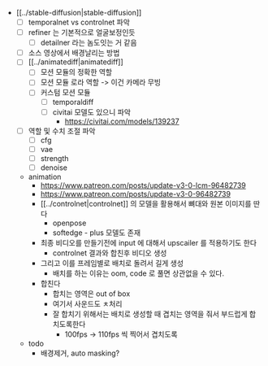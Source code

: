 - [[../stable-diffusion|stable-diffusion]]
  - [ ] temporalnet vs controlnet 파악
  - [ ] refiner 는 기본적으로 얼굴보정인듯
    - [ ] detailner 라는 놈도잇는 거 같음
  - [ ] 소스 영상에서 배경날리는 방법
  - [ ] [[../animatediff|animatediff]]
    - [ ] 모션 모듈의 정확한 역할
    - [ ] 모션 모듈 로라 역할 -> 이건 카메라 무빙
    - [ ] 커스텀 모션 모듈
      - [ ] temporaldiff
      - [ ] civitai 모델도 있으니 파악
        + https://civitai.com/models/139237
  - [ ] 역할 및 수치 조절 파악
    - [ ] cfg
    - [ ] vae
    - [ ] strength
    - [ ] denoise
  - animation
    + https://www.patreon.com/posts/update-v3-0-lcm-96482739
    + https://www.patreon.com/posts/update-v3-0-96482739
    - [[../controlnet|controlnet]] 의 모델을 활용해서 뼈대와 원본 이미지를 딴다
      - openpose
      - softedge - plus 모델도 존재
    - 최종 비디오를 만들기전에 input 에 대해서 upscailer 를 적용하기도 한다
      - controlnet 결과와 합친후 비디오 생성
    - 그리고 이를 프레임별로 배치로 돌려서 길게 생성
      - 배치를 하는 이유는 oom, code 로 풀면 상관없을 수 있다.
    - 합친다
      - 합치는 영역은 out of box
      - 여기서 사운드도 ㅊ처리
      - 잘 합치기 위해서는 배치로 생성할 때 겹치는 영역을 줘서 부드럽게 합치도록한다
        - 100fps -> 110fps 씩 찍어서 겹치도록
  - todo
    - 배경제거, auto masking?

